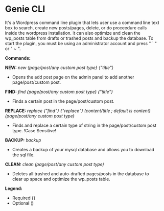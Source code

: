 Genie CLI
=========

It's a Wordpress command line plugin that lets user use a command line text box to search, create new posts/pages, delete, or do proceedure calls inside the wordpress installation. It can also optimize and clean the wp_posts table from drafts or trashed posts and backup the database. To start the plugin, you must be using an administrator account and press " ` " or " ~ ".

<strong>Commands:</strong>

<strong>NEW:</strong>  <i>new {page/post/any custom post type} {"title"}</i>
- Opens the add post page on the admin panel to add another page/post/custom post.

<strong>FIND:</strong> <i>find {page/post/any custom post type} {"title"}</i>
- Finds a certain post in the page/post/custom post.

<strong>REPLACE:</strong> <i>replace {"find"} {"replace"} (content/title ; default is content) (page/post/any custom post type)</i>
- Finds and replace a certain type of string in the page/post/custom post type. !Case Sensitive!

<strong>BACKUP:</strong> <i>backup</i>
- Creates a backup of your mysql database and allows you to download the sql file.

<strong>CLEAN:</strong> <i>clean (page/post/any custom post type)</i>
- Deletes all trashed and auto-drafted pages/posts in the database to clear up space and optimize the wp_posts table.

<strong>Legend:</strong>
- Required {}
- Optional ()
